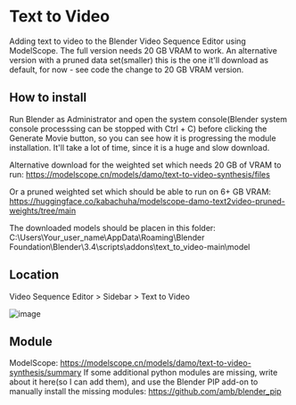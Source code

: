 # Text to Video
Adding text to video to the Blender Video Sequence Editor using ModelScope. The full version needs 20 GB VRAM to work. An alternative version with a pruned data set(smaller) this is the one it'll download as default, for now - see code the change to 20 GB VRAM version.

## How to install
Run Blender as Administrator and open the system console(Blender system console processsing can be stopped with Ctrl + C) before clicking the Generate Movie button, so you can see how it is progressing the module installation. It'll take a lot of time, since it is a huge and slow download.

Alternative download for the weighted set which needs 20 GB of VRAM to run:
https://modelscope.cn/models/damo/text-to-video-synthesis/files

Or a pruned weighted set which should be able to run on 6+ GB VRAM:
https://huggingface.co/kabachuha/modelscope-damo-text2video-pruned-weights/tree/main

The downloaded models should be placen in this folder: C:\Users\Your_user_name\AppData\Roaming\Blender Foundation\Blender\3.4\scripts\addons\text_to_video-main\model

## Location

Video Sequence Editor > Sidebar > Text to Video

![image](https://user-images.githubusercontent.com/1322593/226438089-2c81fceb-6cfd-4c72-b79e-e83b97b2f8f6.png)

## Module
ModelScope: https://modelscope.cn/models/damo/text-to-video-synthesis/summary
If some additional python modules are missing, write about it here(so I can add them), and use the Blender PIP add-on to manually install the missing modules: https://github.com/amb/blender_pip


